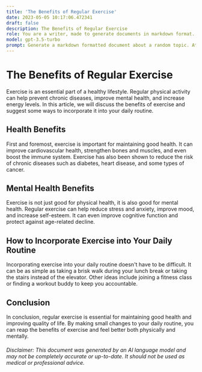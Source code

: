 ```yaml
---
title: 'The Benefits of Regular Exercise'
date: 2023-05-05 10:17:06.472341
draft: false
description: The Benefits of Regular Exercise
role: You are a writer, made to generate documents in markdown format. It is very important that all of the documents you generate are in valid markdown format.
model: gpt-3.5-turbo
prompt: Generate a markdown formatted document about a random topic. At the bottom, include a disclaimer explaining that the document was generated by you. The first line of the document should be the title. Make sure that the entire document is in proper markdown format, using a mix of various tags to make the document visually appealing.
---
```


# The Benefits of Regular Exercise

Exercise is an essential part of a healthy lifestyle. Regular physical activity can help prevent chronic diseases, improve mental health, and increase energy levels. In this article, we will discuss the benefits of exercise and suggest some ways to incorporate it into your daily routine.

## Health Benefits

First and foremost, exercise is important for maintaining good health. It can improve cardiovascular health, strengthen bones and muscles, and even boost the immune system. Exercise has also been shown to reduce the risk of chronic diseases such as diabetes, heart disease, and some types of cancer.

## Mental Health Benefits

Exercise is not just good for physical health, it is also good for mental health. Regular exercise can help reduce stress and anxiety, improve mood, and increase self-esteem. It can even improve cognitive function and protect against age-related decline.

## How to Incorporate Exercise into Your Daily Routine

Incorporating exercise into your daily routine doesn't have to be difficult. It can be as simple as taking a brisk walk during your lunch break or taking the stairs instead of the elevator. Other ideas include joining a fitness class or finding a workout buddy to keep you accountable.

## Conclusion

In conclusion, regular exercise is essential for maintaining good health and improving quality of life. By making small changes to your daily routine, you can reap the benefits of exercise and feel better both physically and mentally.

###### Disclaimer: This document was generated by an AI language model and may not be completely accurate or up-to-date. It should not be used as medical or professional advice.